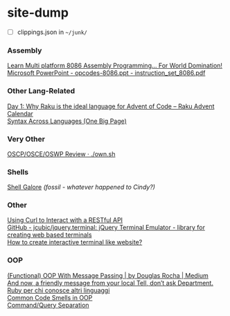 # site-dump
* [ ] clippings.json in `~/junk/`  
### Assembly
[Learn Multi platform 8086 Assembly Programming... For World Domination!](https://www.chibialiens.com/8086/)  
[Microsoft PowerPoint - opcodes-8086.ppt - instruction_set_8086.pdf](http://cvg.dsi.unifi.it/colombo_now/calc/instruction_set_8086.pdf)  

[](https://www.cia.gov/library/abbottabad-compound/E4/E4AAFF6DAF6863F459A8B4E52DFB9FF4_Manly.P.Hall_The.Secret.Teachings.of.All.Ages.pdf)

### Other Lang-Related
[Day 1: Why Raku is the ideal language for Advent of Code – Raku Advent Calendar](https://raku-advent.blog/2020/12/01/day-1-why-raku-is-ideal-for-advent-of-code/)  
[Syntax Across Languages (One Big Page)](http://rigaux.org/language-study/syntax-across-languages.html)  

### Very Other
[OSCP/OSCE/OSWP Review · ./own.sh](https://blog.own.sh/oscp-osce-oswp-review/)  

### Shells
[Shell Galore](https://www.prismnet.com/~chuyser/ESSlinks.htm#Traditional) *(fossil - whatever happened to Cindy?)*  

### Other
[Using Curl to Interact with a RESTful API](https://blog.scottlowe.org/2014/02/19/using-curl-to-interact-with-a-restful-api/)  
[GitHub - jcubic/jquery.terminal: jQuery Terminal Emulator - library for creating web based terminals](https://github.com/jcubic/jquery.terminal)  
[How to create interactive terminal like website?](https://itnext.io/how-to-create-interactive-terminal-like-website-888bb0972288)
### OOP
[(Functional) OOP With Message Passing | by Douglas Rocha | Medium](https://medium.com/@douglasbellonrocha/functional-object-oriented-programming-with-message-passing-71979ca9d097)  
[And now, a friendly message from your local Tell, don’t ask Department.](https://thoughtbot.com/blog/tell-dont-ask)  
[Ruby per chi conosce altri linguaggi](https://www.ruby-lang.org/it/documentation/ruby-from-other-languages/)  
[Common Code Smells in OOP](https://blog.beezwax.net/2020/05/13/common-code-smells-in-oop/)  
[Command/Query Separation](https://martinfowler.com/bliki/CommandQuerySeparation.html)  
